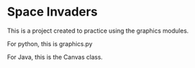 # Space Invaders

This is a project created to practice using the graphics modules.

For python, this is graphics.py 

For Java, this is the Canvas class.